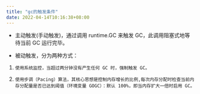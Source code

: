 ```yaml
---
title: "gc的触发条件"
date: 2022-04-14T10:16:38+08:00
---
```


* 主动触发(手动触发)，通过调用 runtime.GC 来触发 GC，此调用阻塞式地等待当前 GC 运行完毕。

* 被动触发，分为两种方式：

1.     使用系统监控，当超过两分钟没有产生任何 GC 时，强制触发 GC。
2.     使用步调（Pacing）算法，其核心思想是控制内存增长的比例,每次内存分配时检查当前内存分配量是否已达到阈值（环境变量 GOGC）：默认 100%，即当内存扩大一倍时启用 GC。
